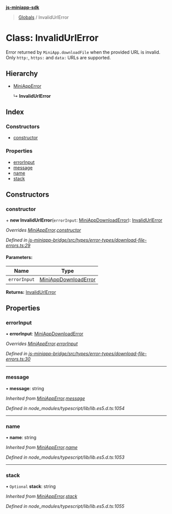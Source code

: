 **[js-miniapp-sdk](../README.md)**

> [Globals](../README.md) / InvalidUrlError

# Class: InvalidUrlError

Error returned by `MiniApp.downloadFile` when the provided URL is invalid.
Only `http:`, `https:` and `data:` URLs are supported.

## Hierarchy

* [MiniAppError](miniapperror.md)

  ↳ **InvalidUrlError**

## Index

### Constructors

* [constructor](invalidurlerror.md#constructor)

### Properties

* [errorInput](invalidurlerror.md#errorinput)
* [message](invalidurlerror.md#message)
* [name](invalidurlerror.md#name)
* [stack](invalidurlerror.md#stack)

## Constructors

### constructor

\+ **new InvalidUrlError**(`errorInput`: [MiniAppDownloadError](../interfaces/miniappdownloaderror.md)): [InvalidUrlError](invalidurlerror.md)

*Overrides [MiniAppError](miniapperror.md).[constructor](miniapperror.md#constructor)*

*Defined in [js-miniapp-bridge/src/types/error-types/download-file-errors.ts:29](https://github.com/rakutentech/js-miniapp/blob/4741025/js-miniapp-bridge/src/types/error-types/download-file-errors.ts#L29)*

#### Parameters:

Name | Type |
------ | ------ |
`errorInput` | [MiniAppDownloadError](../interfaces/miniappdownloaderror.md) |

**Returns:** [InvalidUrlError](invalidurlerror.md)

## Properties

### errorInput

•  **errorInput**: [MiniAppDownloadError](../interfaces/miniappdownloaderror.md)

*Overrides [MiniAppError](miniapperror.md).[errorInput](miniapperror.md#errorinput)*

*Defined in [js-miniapp-bridge/src/types/error-types/download-file-errors.ts:30](https://github.com/rakutentech/js-miniapp/blob/4741025/js-miniapp-bridge/src/types/error-types/download-file-errors.ts#L30)*

___

### message

•  **message**: string

*Inherited from [MiniAppError](miniapperror.md).[message](miniapperror.md#message)*

*Defined in node_modules/typescript/lib/lib.es5.d.ts:1054*

___

### name

•  **name**: string

*Inherited from [MiniAppError](miniapperror.md).[name](miniapperror.md#name)*

*Defined in node_modules/typescript/lib/lib.es5.d.ts:1053*

___

### stack

• `Optional` **stack**: string

*Inherited from [MiniAppError](miniapperror.md).[stack](miniapperror.md#stack)*

*Defined in node_modules/typescript/lib/lib.es5.d.ts:1055*
